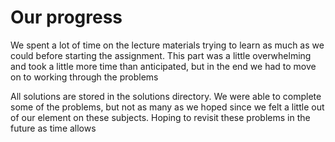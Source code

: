 # Our progress
We spent a lot of time on the lecture materials trying to learn as much as we could before starting the assignment. This part was a little overwhelming and took a little more time than anticipated, but in the end we had to move on to working through the problems

All solutions are stored in the solutions directory. We were able to complete some of the problems, but not as many as we hoped since we felt a little out of our element on these subjects. Hoping to revisit these problems in the future as time allows

